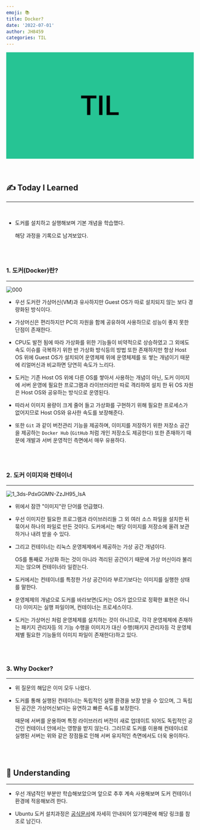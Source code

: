 ```yaml
---
emoji: 📚
title: Docker?
date: '2022-07-01'
author: JH8459
categories: TIL
---
```


![github-blog.png](../../assets/common/TIL.jpeg)

<br>

## ✍️ **T**oday **I** **L**earned

---

<br>

- 도커를 설치하고 실행해보며 기본 개념을 학습했다.

  해당 과정을 기록으로 남겨보았다.

<br>
<br>

### 1. 도커(Docker)란?

---

![000](https://user-images.githubusercontent.com/83164003/176805008-ce0194d5-3cfb-4fe8-b1b5-881c74156fc1.png)

- 우선 도커란 가상머신(VM)과 유사하지만 Guest OS가 따로 설치되지 않는 보다 경량화된 방식이다.

- 가상머신은 편리하지만 PC의 자원을 함께 공유하여 사용하므로 성능이 좋지 못한 단점이 존재한다.

- CPU도 발전 됨에 따라 가상화를 위한 기능들이 비약적으로 상승하였고 그 외에도 속도 이슈를 극복하기 위한 반 가상화 방식등의 방법 또한 존재하지만 항상 Host OS 위에 Guest OS가 설치되어 운영체제 위에 운영체제를 또 쌓는 개념이기 때문에 리얼머신과 비교하면 당연히 속도가 느리다.

- 도커는 기존 Host OS 위에 다른 OS를 쌓아서 사용하는 개념이 아닌, 도커 이미지에 서버 운영에 필요한 프로그램과 라이브러리만 따로 격리하여 설치 한 뒤 OS 자원은 Host OS와 공유하는 방식으로 운영된다.

- 따라서 이미지 용량이 크게 줄어 들고 가상화를 구현하기 위해 필요한 프로세스가 없어지므로 Host OS와 유사한 속도를 보장해준다.

- 또한 `Git` 과 같이 버전관리 기능을 제공하며, 이미지를 저장하기 위한 저장소 공간을 제공하는 `Docker Hub` (`GitHub` 처럼 개인 저장소도 제공한다) 또한 존재하기 때문에 개발과 서버 운영적인 측면에서 매우 유용하다.

<br>
<br>

### 2. 도커 이미지와 컨테이너

---

![1_3ds-PdxGGMN-ZzJH95_lsA](https://user-images.githubusercontent.com/83164003/176814663-605e6dff-8348-4f4f-af53-bf4c909ffffe.png)

- 위에서 잠깐 "이미지"란 단어를 언급했다.

- 우선 이미지란 필요한 프로그램과 라이브러리들 그 외 여러 소스 파일을 설치한 뒤 묶어서 하나의 파일로 만든 것이다. 도커에서는 해당 이미지를 저장소에 올려 보관하거나 내려 받을 수 있다.

- 그리고 컨테이너는 리눅스 운영체제에서 제공하는 가상 공간 개념이다.

  OS를 통째로 가상화 하는 것이 아니라 격리된 공간이기 때문에 가상 머신이라 불리지는 않으며 컨테이너라 일컫는다.

- 도커에서는 컨테이너를 특정한 가상 공간이라 부르기보다는 이미지를 실행한 상태를 말한다.

- 운영체제의 개념으로 도커를 바라보면(도커는 OS가 없으므로 정확한 표현은 아니다) 이미지는 실행 파일이며, 컨테이너는 프로세스이다.

- 도커는 가상머신 처럼 운영체제를 설치하는 것이 아니므로, 각각 운영체제에 존재하는 패키지 관리자등 의 기능 수행을 이미지가 대신 수행(패키지 관리자등 각 운영체제별 필요한 기능들의 이미지 파일이 존재한다)하고 있다.

<br>
<br>

### 3. Why Docker?

---

- 위 질문의 해답은 이미 모두 나왔다.

- 도커를 통해 실행된 컨테이너는 독립적인 실행 환경을 보장 받을 수 있으며, 그 독립된 공간은 가상머신보다는 유연하고 빠른 속도를 보장한다.

  때문에 서버를 운용하며 특정 라이브러리 버전이 새로 업데이트 되어도 독립적인 공간인 컨테이너 안에서는 영향을 받지 않는다. 그러므로 도커를 이용해 컨테이너로 실행된 서버는 위와 같은 장점들로 인해 서버 유지적인 측면에서도 더욱 용이하다.

<br>
<br>

## 🤔 Understanding

---

- 우선 개념적인 부분만 학습해보았으며 앞으로 추후 계속 사용해보며 도커 컨테이너 환경에 적응해보려 한다.

- Ubuntu 도커 설치과정은 <a href="https://docs.docker.com/engine/install/ubuntu/" target="_blank">공식문서</a>에 자세히 안내되어 있기때문에 해당 링크를 참조로 남긴다.

<br>
<br>

```toc

```
